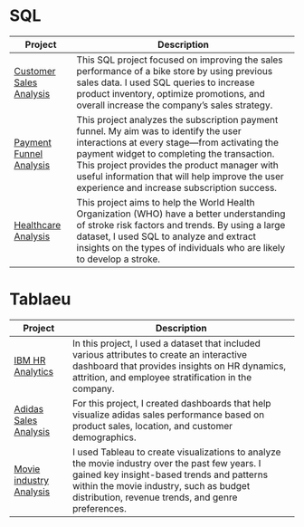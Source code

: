# SQL 

Project  | Description   |  
------------- | ------------- | 
[Customer Sales Analysis](https://github.com/Fathi101/SQL/blob/main/Customer%20Sales%20Analysis.pdf)  |This SQL project focused on improving the sales performance of a bike store by using previous sales data. I used SQL queries to increase product inventory, optimize promotions, and overall increase the company’s sales strategy. |
[Payment Funnel Analysis](https://github.com/Fathi101/SQL/blob/main/Customer%20Sales%20Analysis.pdf) |This project analyzes the subscription payment funnel. My aim was to identify the user interactions at every stage—from activating the payment widget to completing the transaction. This project provides the product manager with useful information that will help improve the user experience and increase subscription success. |
[Healthcare Analysis](https://github.com/Fathi101/SQL/blob/main/Customer%20Sales%20Analysis.pdf) |This project aims to help the World Health Organization (WHO) have a better understanding of stroke risk factors and trends. By using a large dataset, I used SQL to analyze and extract insights on the types of individuals who are likely to develop a stroke. |

# Tablaeu

Project   | Description   |  
------------- | -----------
[IBM HR Analytics](https://public.tableau.com/app/profile/fathi.a4478/viz/IbmHrAnalytics/Dashboard4) | In this project, I used a dataset that included various attributes to create an interactive dashboard that provides insights on HR dynamics, attrition, and employee stratification in the company. |
[Adidas Sales Analysis](https://public.tableau.com/app/profile/fathi.a4478/viz/AddiasSalesAnalysis/Dashboard2)| For this project, I created dashboards that help visualize adidas sales performance based on product sales, location, and customer demographics.|
[Movie industry Analysis](https://public.tableau.com/app/profile/fathi.a4478/viz/Movieindustryanalysis/Dashboard3)|I used Tableau to create visualizations to analyze the movie industry over the past few years. I gained key insight-based trends and patterns within the movie industry, such as budget distribution, revenue trends, and genre preferences. |



